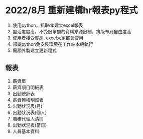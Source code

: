 # 2022/8月 重新建構hr報表py程式
 
1. 使用python，抓取db建立excel報表
2. 靈活度度高，不受限單獨的資料來源限制，排版布局自由度高
3. 使用者接受度高, excel大家都會使用
4. 部屬python免安裝環境在工作站本機執行
5. 需額外製建立更新程式

## 報表

1. 薪資單
2. 薪資項目明細表
3. 出勤統計表
4. 薪資轉帳明細表
5. 出勤狀況表(月)
6. 出勤狀況表(個人)
7. 職務代理人清冊
8. 出勤狀況表(當日)
9. 人員基本資料
